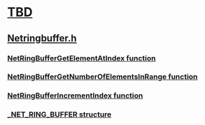 # [TBD](index.md)
## [Netringbuffer.h](../netringbuffer/index.md)
### [NetRingBufferGetElementAtIndex function](../netringbuffer/nf-netringbuffer-netringbuffergetelementatindex.md)
### [NetRingBufferGetNumberOfElementsInRange function](../netringbuffer/nf-netringbuffer-netringbuffergetnumberofelementsinrange.md)
### [NetRingBufferIncrementIndex function](../netringbuffer/nf-netringbuffer-netringbufferincrementindex.md)
### [_NET_RING_BUFFER structure](../netringbuffer/ns-netringbuffer-_net_ring_buffer.md)
